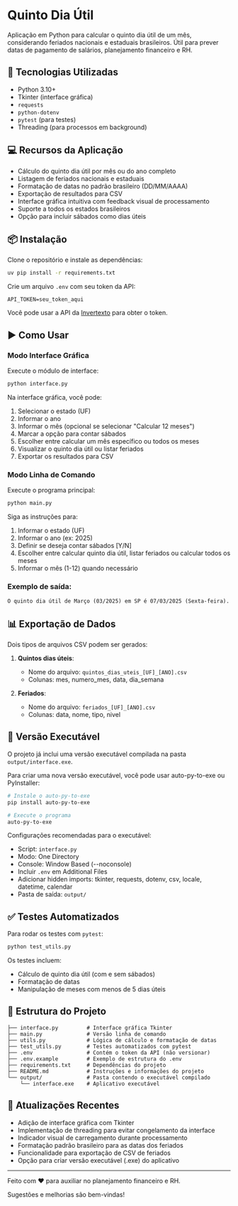 # Quinto Dia Útil

Aplicação em Python para calcular o quinto dia útil de um mês, considerando feriados nacionais e estaduais brasileiros. Útil para prever datas de pagamento de salários, planejamento financeiro e RH.

## 🧰 Tecnologias Utilizadas

- Python 3.10+
- Tkinter (interface gráfica)
- `requests`
- `python-dotenv`
- `pytest` (para testes)
- Threading (para processos em background)

## 💻 Recursos da Aplicação

- Cálculo do quinto dia útil por mês ou do ano completo
- Listagem de feriados nacionais e estaduais
- Formatação de datas no padrão brasileiro (DD/MM/AAAA)
- Exportação de resultados para CSV
- Interface gráfica intuitiva com feedback visual de processamento
- Suporte a todos os estados brasileiros
- Opção para incluir sábados como dias úteis

## 📦 Instalação

Clone o repositório e instale as dependências:

```bash
uv pip install -r requirements.txt
```

Crie um arquivo `.env` com seu token da API:

```env
API_TOKEN=seu_token_aqui
```

Você pode usar a API da [Invertexto](https://invertexto.com/feriados) para obter o token.

## ▶️ Como Usar

### Modo Interface Gráfica

Execute o módulo de interface:

```bash
python interface.py
```

Na interface gráfica, você pode:
1. Selecionar o estado (UF)
2. Informar o ano
3. Informar o mês (opcional se selecionar "Calcular 12 meses")
4. Marcar a opção para contar sábados
5. Escolher entre calcular um mês específico ou todos os meses
6. Visualizar o quinto dia útil ou listar feriados
7. Exportar os resultados para CSV

### Modo Linha de Comando

Execute o programa principal:

```bash
python main.py
```

Siga as instruções para:
1. Informar o estado (UF)
2. Informar o ano (ex: 2025)
3. Definir se deseja contar sábados [Y/N]
4. Escolher entre calcular quinto dia útil, listar feriados ou calcular todos os meses
5. Informar o mês (1-12) quando necessário

### Exemplo de saída:
```
O quinto dia útil de Março (03/2025) em SP é 07/03/2025 (Sexta-feira).
```

## 📊 Exportação de Dados

Dois tipos de arquivos CSV podem ser gerados:

1. **Quintos dias úteis**:
   - Nome do arquivo: `quintos_dias_uteis_[UF]_[ANO].csv`
   - Colunas: mes, numero_mes, data, dia_semana

2. **Feriados**:
   - Nome do arquivo: `feriados_[UF]_[ANO].csv`
   - Colunas: data, nome, tipo, nivel

## 🚀 Versão Executável

O projeto já inclui uma versão executável compilada na pasta `output/interface.exe`.

Para criar uma nova versão executável, você pode usar auto-py-to-exe ou PyInstaller:

```bash
# Instale o auto-py-to-exe
pip install auto-py-to-exe

# Execute o programa
auto-py-to-exe
```

Configurações recomendadas para o executável:
- Script: `interface.py`
- Modo: One Directory
- Console: Window Based (--noconsole)
- Incluir `.env` em Additional Files
- Adicionar hidden imports: tkinter, requests, dotenv, csv, locale, datetime, calendar
- Pasta de saída: `output/`

## ✅ Testes Automatizados

Para rodar os testes com `pytest`:

```bash
python test_utils.py
```

Os testes incluem:
- Cálculo de quinto dia útil (com e sem sábados)
- Formatação de datas
- Manipulação de meses com menos de 5 dias úteis

## 📁 Estrutura do Projeto

```
├── interface.py         # Interface gráfica Tkinter
├── main.py              # Versão linha de comando
├── utils.py             # Lógica de cálculo e formatação de datas
├── test_utils.py        # Testes automatizados com pytest
├── .env                 # Contém o token da API (não versionar)
├── .env.example         # Exemplo de estrutura do .env
├── requirements.txt     # Dependências do projeto
├── README.md            # Instruções e informações do projeto
└── output/              # Pasta contendo o executável compilado
    └── interface.exe    # Aplicativo executável
```

## 🔄 Atualizações Recentes

- Adição de interface gráfica com Tkinter
- Implementação de threading para evitar congelamento da interface
- Indicador visual de carregamento durante processamento
- Formatação padrão brasileiro para as datas dos feriados
- Funcionalidade para exportação de CSV de feriados
- Opção para criar versão executável (.exe) do aplicativo

---

Feito com ❤️ para auxiliar no planejamento financeiro e RH. 

Sugestões e melhorias são bem-vindas!